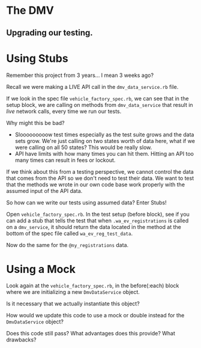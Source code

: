 # The DMV
## Upgrading our testing.


# Using Stubs

Remember this project from 3 years... I mean 3 weeks ago? 

Recall we were making a LIVE API call in the `dmv_data_service.rb` file. 

If we look in the spec file `vehicle_factory_spec.rb`, we can see that in the setup block, we are calling on methods from `dmv_data_service` that result in *live* network calls, every time we run our tests.

Why might this be bad? 
* Slooooooooow test times especially as the test suite grows and the data sets grow. We're just calling on two states worth of data here, what if we were calling on all 50 states? This would be really slow.
* API have limits with how many times you can hit them. Hitting an API too many times can result in fees or lockout.


If we think about this from a testing perspective, we cannot control the data that comes from the API so we don't need to test their data. We want to test that the methods we wrote in our own code base work properly with the assumed input of the API data. 

So how can we write our tests using assumed data? Enter Stubs!

Open `vehicle_factory_spec.rb`. In the test setup (before block), see if you can add a stub that tells the test that when `.wa_ev_registrations` is called on a `dmv_service`, it should return the data located in the method at the bottom of the spec file called `wa_ev_reg_test_data`.

Now do the same for the `@ny_registrations` data. 


# Using a Mock
Look again at the `vehicle_factory_spec.rb`, in the before(:each) block where we are initializing a new `DmvDataService` object. 

Is it necessary that we actually instantiate this object? 

How would we update this code to use a mock or double instead for the `DmvDataService` object?

Does this code still pass? 
What advantages does this provide? What drawbacks? 
